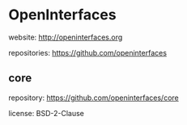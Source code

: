OpenInterfaces
==============

website: http://openinterfaces.org

repositories: https://github.com/openinterfaces



core
----

repository: https://github.com/openinterfaces/core

license: BSD-2-Clause


